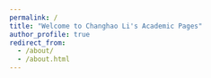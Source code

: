 ```yaml
---
permalink: /
title: "Welcome to Changhao Li's Academic Pages"
author_profile: true
redirect_from: 
  - /about/
  - /about.html
---
```


